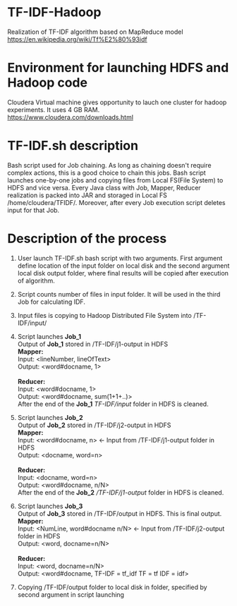# TF-IDF-Hadoop
Realization of TF-IDF algorithm based on MapReduce model
https://en.wikipedia.org/wiki/Tf%E2%80%93idf</br>
# Environment for launching HDFS and Hadoop code
Cloudera Virtual machine gives opportunity to lauch one cluster for hadoop experiments. It uses 4 GB RAM.</br>
https://www.cloudera.com/downloads.html
# TF-IDF.sh description
Bash script used for Job chaining. As long as chaining doesn't require complex actions, this is a good choice to chain this jobs. Bash script launches one-by-one jobs and copying files from Local FS(File System) to HDFS and vice versa. Every Java class with Job, Mapper, Reducer realization is packed into JAR and storaged in Local FS /home/cloudera/TFIDF/. Moreover, after every Job execution script deletes input for that Job.
# Description of the process
1) User launch TF-IDF.sh bash script with two arguments. First argument define location of the input folder on local disk and the second argument local disk output folder, where final results will be copied after execution of algorithm.

2) Script counts number of files in input folder. It will be used in the third Job for calculating IDF.

3) Input files is copying to Hadoop Distributed File System into /TF-IDF/input/

4) Script launches **Job_1**</br>
Output of **Job_1** stored in /TF-IDF/j1-output in HDFS</br>
**Mapper:**</br>
Input: <lineNumber, lineOfText></br>
Output: <word#docname, 1></br>                                                                   
**Reducer:**</br>
Input: <word#docname, 1></br>
Output: <word#docname, sum(1+1+..)></br>
After the end of the **Job_1** _TF-IDF/input_ folder in HDFS is cleaned.
5) Script launches **Job_2**</br>
Output of **Job_2** stored in /TF-IDF/j2-output in HDFS</br>
**Mapper:**</br>
Input: <word#docname, n>  <- Input from /TF-IDF/j1-output folder in HDFS</br>
Output: <docname, word=n></br>                                                                   
**Reducer:**</br>
Input: <docname, word=n></br>
Output: <word#docname, n/N></br>
After the end of the **Job_2** _/TF-IDF/j1-output_ folder in HDFS is cleaned.
6) Script launches **Job_3** </br>
Output of **Job_3** stored in /TF-IDF/output in HDFS. This is final output.</br>
**Mapper:**</br>
Input: <NumLine, word#docname n/N> <- Input from /TF-IDF/j2-output folder in HDFS</br>
Output: <word, docname=n/N></br>                                                                   
**Reducer:**</br>
Input: <word, docname=n/N></br>
Output: <word#docname, TF-IDF = tf_idf TF = tf IDF = idf></br>

7) Copying /TF-IDF/output folder to local disk in folder, specified by second argument in script launching</br>  
